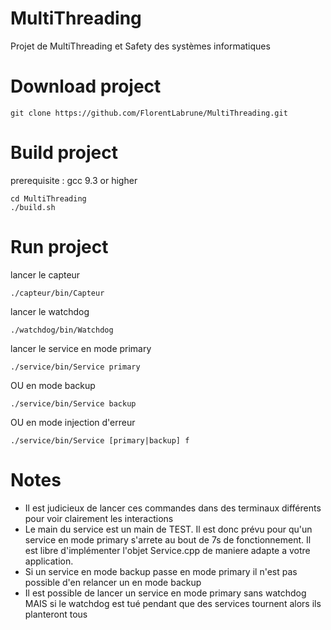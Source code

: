 # MultiThreading
Projet de MultiThreading et Safety des systèmes informatiques

# Download project
```
git clone https://github.com/FlorentLabrune/MultiThreading.git
```

# Build project
prerequisite : gcc 9.3 or higher
```
cd MultiThreading
./build.sh
```

# Run project
lancer le capteur
```
./capteur/bin/Capteur
```

lancer le watchdog
```
./watchdog/bin/Watchdog
```

lancer le service en mode primary
```
./service/bin/Service primary
```
OU en mode backup
```
./service/bin/Service backup
```
OU en mode injection d'erreur
```
./service/bin/Service [primary|backup] f
```

# Notes
- Il est judicieux de lancer ces commandes dans des terminaux différents pour voir clairement les interactions
- Le main du service est un main de TEST. Il est donc prévu pour qu'un service en mode primary s'arrete au bout de 7s de fonctionnement. Il est libre d'implémenter l'objet Service.cpp de maniere adapte a votre application.
- Si un service en mode backup passe en mode primary il n'est pas possible d'en relancer un en mode backup
- Il est possible de lancer un service en mode primary sans watchdog MAIS si le watchdog est tué pendant que des services tournent alors ils planteront tous
